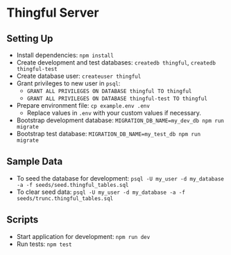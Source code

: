 # Thingful Server

## Setting Up

- Install dependencies: `npm install`
- Create development and test databases: `createdb thingful`, `createdb thingful-test`
- Create database user: `createuser thingful`
- Grant privileges to new user in `psql`:
  - `GRANT ALL PRIVILEGES ON DATABASE thingful TO thingful`
  - `GRANT ALL PRIVILEGES ON DATABASE thingful-test TO thingful`
- Prepare environment file: `cp example.env .env`
  - Replace values in `.env` with your custom values if necessary.
- Bootstrap development database: `MIGRATION_DB_NAME=my_dev_db npm run migrate`
- Bootstrap test database: `MIGRATION_DB_NAME=my_test_db npm run migrate`

## Sample Data

- To seed the database for development: `psql -U my_user -d my_database -a -f seeds/seed.thingful_tables.sql`
- To clear seed data: `psql -U my_user -d my_database -a -f seeds/trunc.thingful_tables.sql`

## Scripts

- Start application for development: `npm run dev`
- Run tests: `npm test`
